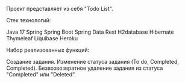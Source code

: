 Проект представляет из себя "Todo List".

Стек технологий:

Java 17
Spring
Spring Boot
Spring Data Rest
H2database
Hibernate
Thymeleaf
Liquibase
Heroku

Набор реализованных функций:

Создание задания.
Изменение статуса задания (To do, Completed, Completed).
Безвозвозвратное удаление задания из статуса "Completed" или "Deleted".
